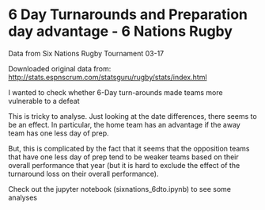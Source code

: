 # 6 Day Turnarounds and Preparation day advantage - 6 Nations Rugby
Data from Six Nations Rugby Tournament 03-17

Downloaded original data from:
http://stats.espnscrum.com/statsguru/rugby/stats/index.html

I wanted to check whether 6-Day turn-arounds made teams more vulnerable to a defeat

This is tricky to analyse. Just looking at the date differences, there seems to be an effect. In particular, the home team has an advantage if the away team has one less day of prep. 

But, this is complicated by the fact that it seems that the opposition teams that have one less day of prep tend to be weaker teams based on their overall performance that year (but it is hard to exclude the effect of the turnaround loss on their overall performance).

Check out the jupyter notebook (sixnations_6dto.ipynb) to see some analyses
